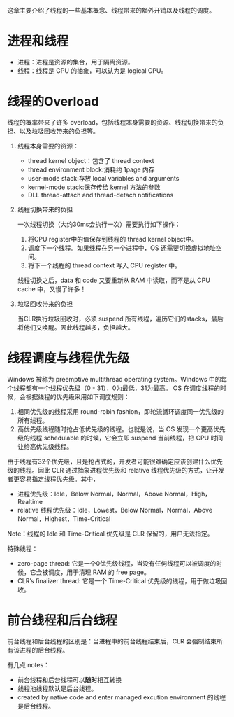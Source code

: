 这章主要介绍了线程的一些基本概念、线程带来的额外开销以及线程的调度。

# 进程和线程
* 进程：进程是资源的集合，用于隔离资源。
* 线程：线程是 CPU 的抽象，可以认为是 logical CPU。

# 线程的Overload
线程的概率带来了许多 overload，包括线程本身需要的资源、线程切换带来的负担、以及垃圾回收带来的负担等。
1. 线程本身需要的资源：
    * thread kernel object：包含了 thread context
    * thread environment block:消耗约 1page 内存
    * user-mode stack:存放 local variables and arguments
    * kernel-mode stack:保存传给 kernel 方法的参数
    * DLL thread-attach and thread-detach notifications

2. 线程切换带来的负担
    
    一次线程切换（大约30ms会执行一次）需要执行如下操作：
    1. 将CPU register中的值保存到线程的 thread kernel object中。
    2. 调度下一个线程。如果线程在另一个进程中，OS 还需要切换虚拟地址空间。
    3. 将下一个线程的 thread context 写入 CPU register 中。

    线程切换之后，data 和 code 又要重新从 RAM 中读取，而不是从 CPU cache 中，又慢了许多！

3. 垃圾回收带来的负担

    当CLR执行垃圾回收时，必须 suspend 所有线程，遍历它们的stacks，最后将他们又唤醒。因此线程越多，负担越大。

# 线程调度与线程优先级
Windows 被称为 preemptive multithread operating system。Windows 中的每个线程都有一个线程优先级（0 - 31），0为最低，31为最高。
OS 在调度线程的时候，会根据线程的优先级采用如下调度规则：
1. 相同优先级的线程采用 round-robin fashion，即轮流循环调度同一优先级的所有线程。
2. 高优先级线程随时抢占低优先级的线程。也就是说，当 OS 发现一个更高优先级的线程 schedulable 的时候，它会立即 suspend 当前线程，把 CPU 时间让给高优先级线程。

由于线程有32个优先级，且是抢占式的，开发者可能很难确定应该创建什么优先级的线程。因此 CLR 通过抽象进程优先级和 relative 线程优先级的方式，让开发者更容易指定线程优先级。其中，
* 进程优先级：Idle，Below Normal，Normal，Above Normal，High，Realtime
* relative 线程优先级：Idle，Lowest，Below Normal，Normal，Above Normal，Highest，Time-Critical

Note：线程的 Idle 和 Time-Critical 优先级是 CLR 保留的，用户无法指定。

特殊线程：
* zero-page thread: 它是一个0优先级线程，当没有任何线程可以被调度的时候，它会被调度，用于清理 RAM 的 free page。
* CLR’s finalizer thread: 它是一个 Time-Critical 优先级的线程，用于做垃圾回收。

# 前台线程和后台线程

前台线程和后台线程的区别是：当进程中的前台线程结束后，CLR 会强制结束所有该进程的后台线程。

有几点 notes：
* 前台线程和后台线程可以**随时**相互转换
* 线程池线程默认是后台线程。
* created by native code and enter managed excution environment 的线程是后台线程。